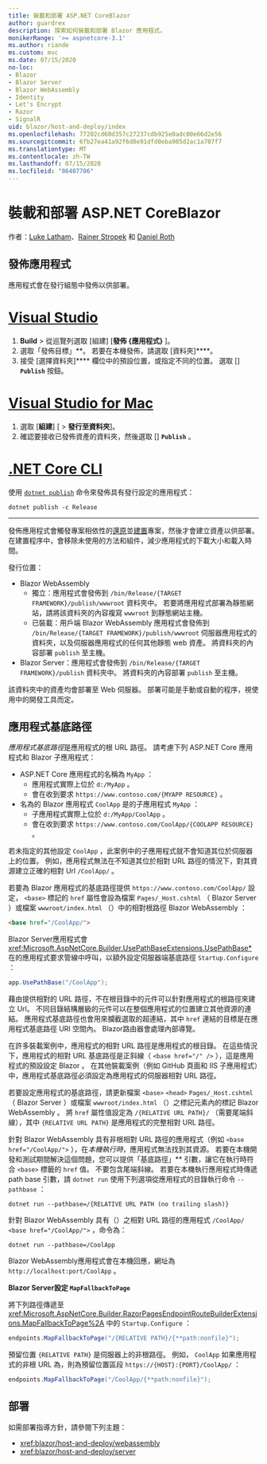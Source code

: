```yaml
---
title: 裝載和部署 ASP.NET CoreBlazor
author: guardrex
description: 探索如何裝載和部署 Blazor 應用程式。
monikerRange: '>= aspnetcore-3.1'
ms.author: riande
ms.custom: mvc
ms.date: 07/15/2020
no-loc:
- Blazor
- Blazor Server
- Blazor WebAssembly
- Identity
- Let's Encrypt
- Razor
- SignalR
uid: blazor/host-and-deploy/index
ms.openlocfilehash: 77202cd60d357c27237cdb925e0adc00e66d2e56
ms.sourcegitcommit: 6fb27ea41a92f6d0e91dfd0eba905d2ac1a707f7
ms.translationtype: MT
ms.contentlocale: zh-TW
ms.lasthandoff: 07/15/2020
ms.locfileid: "86407706"
---
```

# <a name="host-and-deploy-aspnet-core-blazor"></a>裝載和部署 ASP.NET CoreBlazor

作者：[Luke Latham](https://github.com/guardrex)、[Rainer Stropek](https://www.timecockpit.com) 和 [Daniel Roth](https://github.com/danroth27)

## <a name="publish-the-app"></a>發佈應用程式

應用程式會在發行組態中發佈以供部署。

# <a name="visual-studio"></a>[Visual Studio](#tab/visual-studio)

1. **Build**  >  從巡覽列選取 [組建] [**發佈 {應用程式}** ]。
1. 選取「發佈目標」**。 若要在本機發佈，請選取 [資料夾]****。
1. 接受 [選擇資料夾]**** 欄位中的預設位置，或指定不同的位置。 選取 [] **`Publish`** 按鈕。

# <a name="visual-studio-for-mac"></a>[Visual Studio for Mac](#tab/visual-studio-mac)

1. 選取 [**組建**] [  >  **發行至資料夾**]。
1. 確認要接收已發佈資產的資料夾，然後選取 [] **`Publish`** 。

# <a name="net-core-cli"></a>[.NET Core CLI](#tab/netcore-cli)

使用 [`dotnet publish`](/dotnet/core/tools/dotnet-publish) 命令來發佈具有發行設定的應用程式：

```dotnetcli
dotnet publish -c Release
```

---

發佈應用程式會觸發專案相依性的[還原](/dotnet/core/tools/dotnet-restore)並[建置](/dotnet/core/tools/dotnet-build)專案，然後才會建立資產以供部署。 在建置程序中，會移除未使用的方法和組件，減少應用程式的下載大小和載入時間。

發行位置：

* Blazor WebAssembly
  * 獨立：應用程式會發佈到 `/bin/Release/{TARGET FRAMEWORK}/publish/wwwroot` 資料夾中。 若要將應用程式部署為靜態網站，請將該資料夾的內容複寫 `wwwroot` 到靜態網站主機。
  * 已裝載：用戶端 Blazor WebAssembly 應用程式會發佈到 `/bin/Release/{TARGET FRAMEWORK}/publish/wwwroot` 伺服器應用程式的資料夾，以及伺服器應用程式的任何其他靜態 web 資產。 將資料夾的內容部署 `publish` 至主機。
* Blazor Server：應用程式會發佈到 `/bin/Release/{TARGET FRAMEWORK}/publish` 資料夾中。 將資料夾的內容部署 `publish` 至主機。

該資料夾中的資產均會部署至 Web 伺服器。 部署可能是手動或自動的程序，視使用中的開發工具而定。

## <a name="app-base-path"></a>應用程式基底路徑

*應用程式基底路徑*是應用程式的根 URL 路徑。 請考慮下列 ASP.NET Core 應用程式和 Blazor 子應用程式：

* ASP.NET Core 應用程式的名稱為 `MyApp` ：
  * 應用程式實際上位於 `d:/MyApp` 。
  * 會在收到要求 `https://www.contoso.com/{MYAPP RESOURCE}` 。
* 名為的 Blazor 應用程式 `CoolApp` 是的子應用程式 `MyApp` ：
  * 子應用程式實際上位於 `d:/MyApp/CoolApp` 。
  * 會在收到要求 `https://www.contoso.com/CoolApp/{COOLAPP RESOURCE}` 。

若未指定的其他設定 `CoolApp` ，此案例中的子應用程式就不會知道其位於伺服器上的位置。 例如，應用程式無法在不知道其位於相對 URL 路徑的情況下，對其資源建立正確的相對 Url `/CoolApp/` 。

若要為 Blazor 應用程式的基底路徑提供 `https://www.contoso.com/CoolApp/` 設定， `<base>` 標記的 `href` 屬性會設為檔案 `Pages/_Host.cshtml` （ Blazor Server ）或檔案 `wwwroot/index.html` （）中的相對根路徑 Blazor WebAssembly ：

```html
<base href="/CoolApp/">
```

Blazor Server應用程式會 <xref:Microsoft.AspNetCore.Builder.UsePathBaseExtensions.UsePathBase*> 在的應用程式要求管線中呼叫，以額外設定伺服器端基底路徑 `Startup.Configure` ：

```csharp
app.UsePathBase("/CoolApp");
```

藉由提供相對的 URL 路徑，不在根目錄中的元件可以針對應用程式的根路徑來建立 Url。 不同目錄結構層級的元件可以在整個應用程式的位置建立其他資源的連結。 應用程式基底路徑也會用來攔截選取的超連結，其中 `href` 連結的目標是在應用程式基底路徑 URI 空間內。 Blazor路由器會處理內部導覽。

在許多裝載案例中，應用程式的相對 URL 路徑是應用程式的根目錄。 在這些情況下，應用程式的相對 URL 基底路徑是正斜線（ `<base href="/" />` ），這是應用程式的預設設定 Blazor 。 在其他裝載案例（例如 GitHub 頁面和 IIS 子應用程式）中，應用程式基底路徑必須設定為應用程式的伺服器相對 URL 路徑。

若要設定應用程式的基底路徑，請更新檔案 `<base>` `<head>` `Pages/_Host.cshtml` （ Blazor Server ）或檔案 `wwwroot/index.html` （）之標記元素內的標記 Blazor WebAssembly 。 將 `href` 屬性值設定為 `/{RELATIVE URL PATH}/` （需要尾端斜線），其中 `{RELATIVE URL PATH}` 是應用程式的完整相對 URL 路徑。

針對 Blazor WebAssembly 具有非根相對 URL 路徑的應用程式（例如 `<base href="/CoolApp/">` ），在*本機執行時*，應用程式無法找到其資源。 若要在本機開發和測試期間解決這個問題，您可以提供「基底路徑」** 引數，讓它在執行時符合 `<base>` 標籤的 `href` 值。 不要包含尾端斜線。 若要在本機執行應用程式時傳遞 path base 引數，請 `dotnet run` 使用下列選項從應用程式的目錄執行命令 `--pathbase` ：

```dotnetcli
dotnet run --pathbase=/{RELATIVE URL PATH (no trailing slash)}
```

針對 Blazor WebAssembly 具有（）之相對 URL 路徑的應用程式 `/CoolApp/` `<base href="/CoolApp/">` ，命令為：

```dotnetcli
dotnet run --pathbase=/CoolApp
```

Blazor WebAssembly應用程式會在本機回應，網址為 `http://localhost:port/CoolApp` 。

**Blazor Server設定 `MapFallbackToPage`**

將下列路徑傳遞至 <xref:Microsoft.AspNetCore.Builder.RazorPagesEndpointRouteBuilderExtensions.MapFallbackToPage%2A> 中的 `Startup.Configure` ：

```csharp
endpoints.MapFallbackToPage("/{RELATIVE PATH}/{**path:nonfile}");
```

預留位置 `{RELATIVE PATH}` 是伺服器上的非根路徑。 例如， `CoolApp` 如果應用程式的非根 URL 為，則為預留位置區段 `https://{HOST}:{PORT}/CoolApp/` ：

```csharp
endpoints.MapFallbackToPage("/CoolApp/{**path:nonfile}");
```

## <a name="deployment"></a>部署

如需部署指導方針，請參閱下列主題：

* <xref:blazor/host-and-deploy/webassembly>
* <xref:blazor/host-and-deploy/server>
